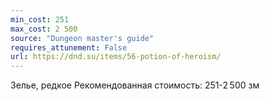 ```yaml
---
min_cost: 251
max_cost: 2 500
source: "Dungeon master's guide"
requires_attunement: False
url: https://dnd.su/items/56-potion-of-heroism/
---
```


Зелье, редкое
Рекомендованная стоимость: 251-2 500 зм
